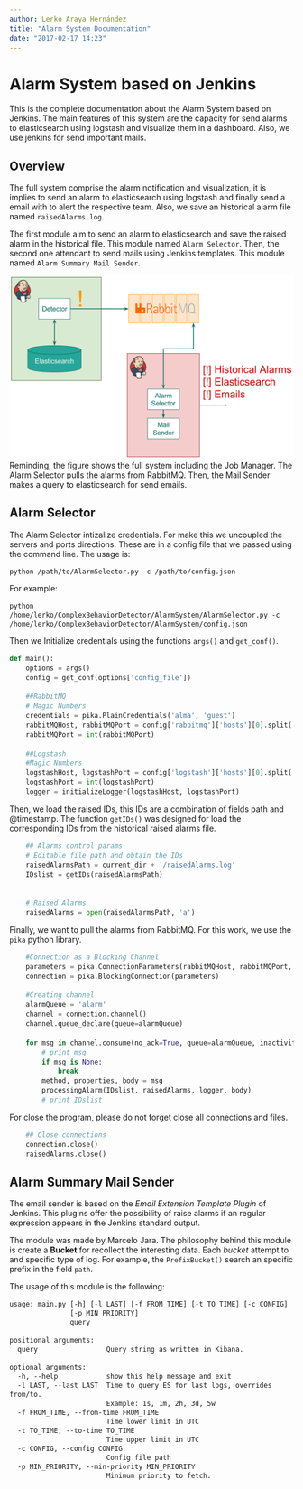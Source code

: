 ```yaml
---
author: Lerko Araya Hernández
title: "Alarm System Documentation"
date: "2017-02-17 14:23"
---
```

# Alarm System based on Jenkins
This is the complete documentation about the Alarm System based on Jenkins. The main features of this system are the capacity for send alarms to elasticsearch using logstash and visualize them in a dashboard. Also, we use jenkins for send important mails.

## Overview
The full system comprise the alarm notification and visualization, it is implies to send an alarm to elasticsearch using logstash and finally send a email with to alert the respective team. Also, we save an historical alarm file named ```raisedAlarms.log```.

The first module aim to send an alarm to elasticsearch and save the raised alarm in the historical file. This module named ```Alarm Selector```. Then, the second one attendant to send mails using Jenkins templates. This module named ```Alarm Summary Mail Sender```.

![Full System](fullsystem.png)
Reminding, the figure shows the full system including the Job Manager. The Alarm Selector pulls the alarms from RabbitMQ. Then, the Mail Sender makes a query to elasticsearch for send emails.

## Alarm Selector
The Alarm Selector intizalize credentials. For make this we uncoupled the servers and ports directions. These are in a config file that we passed using the command line. The usage is:

```command
python /path/to/AlarmSelector.py -c /path/to/config.json
```

For example:

```command
python /home/lerko/ComplexBehaviorDetector/AlarmSystem/AlarmSelector.py -c /home/lerko/ComplexBehaviorDetector/AlarmSystem/config.json
```

Then we Initialize credentials using the functions ```args()``` and ```get_conf()```.
```python
def main():
    options = args()
    config = get_conf(options['config_file'])

    ##RabbitMQ
    # Magic Numbers
    credentials = pika.PlainCredentials('alma', 'guest')
    rabbitMQHost, rabbitMQPort = config['rabbitmq']['hosts'][0].split(':')
    rabbitMQPort = int(rabbitMQPort)

    ##Logstash
    #Magic Numbers
    logstashHost, logstashPort = config['logstash']['hosts'][0].split(':')
    logstashPort = int(logstashPort)
    logger = initializeLogger(logstashHost, logstashPort)
```
Then, we load the raised IDs, this IDs are a combination of fields path and @timestamp. The function ```getIDs()``` was designed for load the corresponding IDs from the historical raised alarms file.
```python
    ## Alarms control params
    # Editable file path and obtain the IDs
    raisedAlarmsPath = current_dir + '/raisedAlarms.log'
    IDslist = getIDs(raisedAlarmsPath)


    # Raised Alarms
    raisedAlarms = open(raisedAlarmsPath, 'a')
```

Finally, we want to pull the alarms from RabbitMQ.  For this work, we use the ```pika``` python library.

```python
    #Connection as a Blocking Channel
    parameters = pika.ConnectionParameters(rabbitMQHost, rabbitMQPort, '/', credentials)
    connection = pika.BlockingConnection(parameters)

    #Creating channel
    alarmQueue = 'alarm'
    channel = connection.channel()
    channel.queue_declare(queue=alarmQueue)

    for msg in channel.consume(no_ack=True, queue=alarmQueue, inactivity_timeout=1):
        # print msg
        if msg is None:
            break
        method, properties, body = msg
        processingAlarm(IDslist, raisedAlarms, logger, body)
        # print IDslist
```
For close the program, please do not forget close all connections and files.
```python
    ## Close connections
    connection.close()
    raisedAlarms.close()
  ```

## Alarm Summary Mail Sender
The email sender is based on the *Email Extension Template Plugin* of Jenkins. This plugins offer the possibility of raise alarms if an regular expression appears in the Jenkins standard output.

The module was made by Marcelo Jara. The philosophy behind this module is create a **Bucket** for recollect the interesting data. Each *bucket* attempt to and specific type of log. For example, the ```PrefixBucket()``` search an specific prefix in the field ```path```.

The usage of this module is the following:

```command
usage: main.py [-h] [-l LAST] [-f FROM_TIME] [-t TO_TIME] [-c CONFIG]
               [-p MIN_PRIORITY]
               query

positional arguments:
  query                 Query string as written in Kibana.

optional arguments:
  -h, --help            show this help message and exit
  -l LAST, --last LAST  Time to query ES for last logs, overrides from/to.
                        Example: 1s, 1m, 2h, 3d, 5w
  -f FROM_TIME, --from-time FROM_TIME
                        Time lower limit in UTC
  -t TO_TIME, --to-time TO_TIME
                        Time upper limit in UTC
  -c CONFIG, --config CONFIG
                        Config file path
  -p MIN_PRIORITY, --min-priority MIN_PRIORITY
                        Minimum priority to fetch.
```
